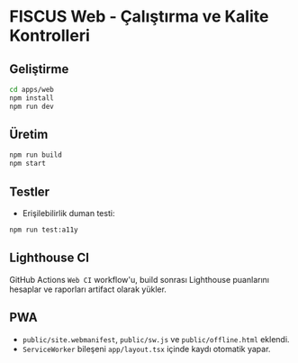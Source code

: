 # FISCUS Web - Çalıştırma ve Kalite Kontrolleri

## Geliştirme
```bash
cd apps/web
npm install
npm run dev
```

## Üretim
```bash
npm run build
npm start
```

## Testler
- Erişilebilirlik duman testi:
```bash
npm run test:a11y
```

## Lighthouse CI
GitHub Actions `Web CI` workflow'u, build sonrası Lighthouse puanlarını hesaplar ve raporları artifact olarak yükler.

## PWA
- `public/site.webmanifest`, `public/sw.js` ve `public/offline.html` eklendi.
- `ServiceWorker` bileşeni `app/layout.tsx` içinde kaydı otomatik yapar.
